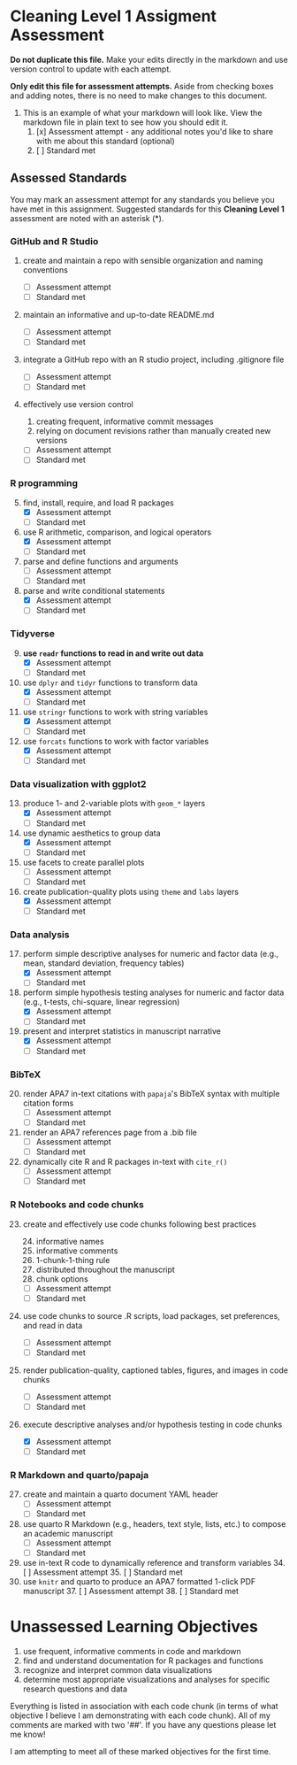 # Cleaning Level 1 Assigment Assessment

**Do not duplicate this file.** Make your edits directly in the markdown and use version control to update with each attempt.

**Only edit this file for assessment attempts.** Aside from checking boxes and adding notes, there is no need to make changes to this document.

1.  This is an example of what your markdown will look like. View the markdown file in plain text to see how you should edit it.
    1.  [x] Assessment attempt - any additional notes you'd like to share with me about this standard (optional)
    2.  [ ] Standard met

## Assessed Standards

You may mark an assessment attempt for any standards you believe you have met in this assignment.
Suggested standards for this **Cleaning Level 1** assessment are noted with an asterisk (\*).

### GitHub and R Studio

1.  create and maintain a repo with sensible organization and naming conventions

    -   [ ] Assessment attempt
    -   [ ] Standard met

2.  maintain an informative and up-to-date README.md

    -   [ ] Assessment attempt
    -   [ ] Standard met

3.  integrate a GitHub repo with an R studio project, including .gitignore file

    -   [ ] Assessment attempt
    -   [ ] Standard met

4.  effectively use version control

    1.  creating frequent, informative commit messages
    2.  relying on document revisions rather than manually created new versions

    -   [ ] Assessment attempt
    -   [ ] Standard met

### R programming

5.  find, install, require, and load R packages
    -   [x] Assessment attempt
    -   [ ] Standard met
6.  use R arithmetic, comparison, and logical operators
    -   [x] Assessment attempt
    -   [ ] Standard met
7.  parse and define functions and arguments
    -   [ ] Assessment attempt
    -   [ ] Standard met
8.  parse and write conditional statements
    -   [x] Assessment attempt
    -   [ ] Standard met

### Tidyverse

9.  **use `readr` functions to read in and write out data**
    -   [x] Assessment attempt
    -   [ ] Standard met
10. use `dplyr` and `tidyr` functions to transform data
    -   [x] Assessment attempt
    -   [ ] Standard met
11. use `stringr` functions to work with string variables
    -   [x] Assessment attempt
    -   [ ] Standard met
12. use `forcats` functions to work with factor variables
    -   [x] Assessment attempt
    -   [ ] Standard met

### Data visualization with ggplot2

13. produce 1- and 2-variable plots with `geom_*` layers
    -   [x] Assessment attempt
    -   [ ] Standard met
14. use dynamic aesthetics to group data
    -   [x] Assessment attempt
    -   [ ] Standard met
15. use facets to create parallel plots
    -   [ ] Assessment attempt
    -   [ ] Standard met
16. create publication-quality plots using `theme` and `labs` layers
    -   [x] Assessment attempt
    -   [ ] Standard met

### Data analysis

17. perform simple descriptive analyses for numeric and factor data (e.g., mean, standard deviation, frequency tables)
    -   [x] Assessment attempt
    -   [ ] Standard met
18. perform simple hypothesis testing analyses for numeric and factor data (e.g., t-tests, chi-square, linear regression)
    -   [x] Assessment attempt
    -   [ ] Standard met
19. present and interpret statistics in manuscript narrative
    -   [x] Assessment attempt
    -   [ ] Standard met

### BibTeX

20. render APA7 in-text citations with `papaja`'s BibTeX syntax with multiple citation forms
    -   [ ] Assessment attempt
    -   [ ] Standard met
21. render an APA7 references page from a .bib file
    -   [ ] Assessment attempt
    -   [ ] Standard met
22. dynamically cite R and R packages in-text with `cite_r()`
    -   [ ] Assessment attempt
    -   [ ] Standard met

### R Notebooks and code chunks

23. create and effectively use code chunks following best practices

    24. informative names
    25. informative comments
    26. 1-chunk-1-thing rule
    27. distributed throughout the manuscript
    28. chunk options

    -   [ ] Assessment attempt
    -   [ ] Standard met

24. use code chunks to source .R scripts, load packages, set preferences, and read in data

    -   [ ] Assessment attempt
    -   [ ] Standard met

25. render publication-quality, captioned tables, figures, and images in code chunks

    -   [ ] Assessment attempt
    -   [ ] Standard met

26. execute descriptive analyses and/or hypothesis testing in code chunks

    -   [x] Assessment attempt
    -   [ ] Standard met

### R Markdown and quarto/papaja

27. create and maintain a quarto document YAML header
    -   [ ] Assessment attempt
    -   [ ] Standard met
28. use quarto R Markdown (e.g., headers, text style, lists, etc.) to compose an academic manuscript
    -   [ ] Assessment attempt
    -   [ ] Standard met
29. use in-text R code to dynamically reference and transform variables
    34. [ ] Assessment attempt
    35. [ ] Standard met
30. use `knitr` and quarto to produce an APA7 formatted 1-click PDF manuscript
    37. [ ] Assessment attempt
    38. [ ] Standard met

# Unassessed Learning Objectives

1. use frequent, informative comments in code and markdown
2. find and understand documentation for R packages and functions
15. recognize and interpret common data visualizations
16. determine most appropriate visualizations and analyses for specific research questions and data

Everything is listed in association with each code chunk (in terms of what objective I believe I am demonstrating with each code chunk). All of my comments are marked with two '##'. If you have any questions please let me know! 

I am attempting to meet all of these marked objectives for the first time. 